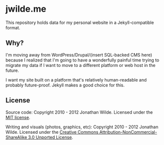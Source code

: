 jwilde.me
=========

This repository holds data for my personal website in a
Jekyll-compatible format.

Why?
----

I'm moving away from WordPress/Drupal/(insert SQL-backed CMS here)
because I realized that I'm going to have a wonderfully painful time
trying to migrate my data if I want to move to a different platform or
web host in the future.

I want my site built on a platform that's relatively human-readable and
probably future-proof.  Jekyll makes a good choice for this.

License
-------

Source code: 
Copyright 2010 - 2012 Jonathan Wilde.
Licensed under the [MIT license](http://www.opensource.org/licenses/mit-license.php).

Writing and visuals (photos, graphics, etc):
Copyright 2010 - 2012 Jonathan Wilde.
Licensed under the [Creative Commons Attribution-NonCommercial-ShareAlike 3.0 Unported License](http://creativecommons.org/licenses/by-nc-sa/3.0/).
